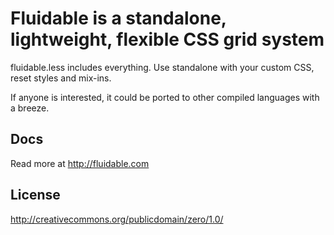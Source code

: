 # Fluidable is a standalone, lightweight, flexible CSS grid system

fluidable.less includes everything. Use standalone with your custom CSS, reset styles and mix-ins.

If anyone is interested, it could be ported to other compiled languages with a breeze.

## Docs

Read more at http://fluidable.com

## License

http://creativecommons.org/publicdomain/zero/1.0/

